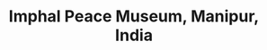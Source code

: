 ---
title: Imphal Peace Museum, Manipur, India
redirect_to: https://photos.app.goo.gl/Gao3hq1qYsgNBnzy6
---